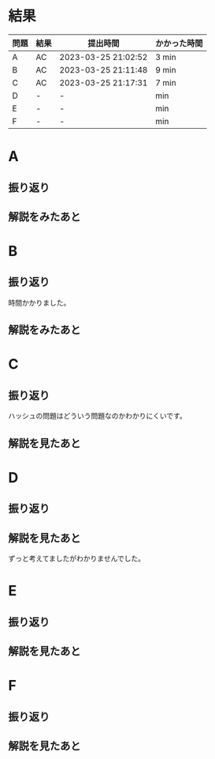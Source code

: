 # 結果

| 問題 | 結果 | 提出時間            | かかった時間 |
|------|------|---------------------|--------------|
| A    | AC   | 2023-03-25 21:02:52 | 3 min        |
| B    | AC   | 2023-03-25 21:11:48 | 9 min        |
| C    | AC   | 2023-03-25 21:17:31 | 7 min        |
| D    | -    | -                   |     min      |
| E    | -    | -                   |     min      |
| F    | -    | -                   |     min      |

# A

## 振り返り

## 解説をみたあと

# B

## 振り返り

時間かかりました。

## 解説をみたあと

# C

## 振り返り

ハッシュの問題はどういう問題なのかわかりにくいです。

## 解説を見たあと

# D

## 振り返り

## 解説を見たあと

ずっと考えてましたがわかりませんでした。

# E

## 振り返り

## 解説を見たあと

# F

## 振り返り

## 解説を見たあと
